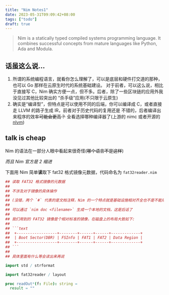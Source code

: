 ```yaml
---
title: "Nim Notes1"
date: 2023-05-31T09:09:42+08:00
tags: ["todo"]
draft: true
---
```


> Nim is a statically typed compiled systems programming language.
> It combines successful concepts from mature languages like Python, Ada and Modula. 

<!--more-->

## 话虽这么说...

1. 所谓的系统编程语言，就看你怎么理解了，可以是底层和硬件打交道的那种，也可以 Go 那样在云原生时代的系统基础建设。
对于前者，可以这么说，相比于直接写 C，Nim 确实方便一点，但不多。后者，除了一些区块链的应用外我没见过其他比较突出的
“杀手级”应用(不只限于云原生)
2. 确实是“编译型”，但特点是可以使用不同的后端，你可以编译成 C，或者直接走 LLVM 的路子生成 IR，前者对于历史代码的复用还是
不错的，后者编译出来程序的效率~~可能会更高？~~ 全看选择哪种编译器了(上游的 nimc 或者开源的 [nlvm](https://github.com/arnetheduck/nlvm))

## talk is cheap

Nim 的语法在一部分人眼中看起来很奇怪(~~哪个语言不是这样~~)

*而且 Nim 官方是 2 缩进*

下面用 Nim 简单**读**取下 fat32 格式镜像元数据，代码命名为 `fat32reader.nim`

```nim
## 读取 FAT32 格式镜像的元数据
## 
## 不涉及对于镜像的具体操作
## 
## (没错，两个 `#` 代表的是文档注释，Nim 的一个特点就是基础设施相对齐全也不是不能用)
## 
## 可以通过 `nim doc <filename>` 生成一个本地的文档，这是后话了
## 
## 我们用到的 FAT32 镜像是个相对标准的镜像，在磁盘上的布局大致如下:
## 
## ```text
##  +------------------+--------+------+------+-------------+
##  | Boot Sector(DBR) | FSInfo | FAT1 | FAT2 | Data Region |
##  +------------------+--------+------+------+-------------+
## ```
## 
## 具体里面有什么等会读出来再说

import std / strformat

import fat32reader / layout

proc readOut*(f: File): string =
  result = ""

```

